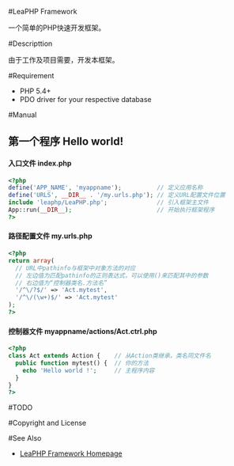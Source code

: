 #LeaPHP Framework

一个简单的PHP快速开发框架。

#Descripttion

由于工作及项目需要，开发本框架。


#Requirement
* PHP 5.4+
* PDO driver for your respective database

#Manual
## 第一个程序 Hello world!

#### 入口文件 index.php
```php
<?php
define('APP_NAME', 'myappname');          // 定义应用名称
define('URLS', __DIR__ . '/my.urls.php'); // 定义URL配置文件位置
include 'leaphp/LeaPHP.php';              // 引入框架主文件
App::run(__DIR__);                        // 开始执行框架程序
?>
```

#### 路径配置文件 my.urls.php
```php
<?php
return array(
  // URL中pathinfo与框架中对象方法的对应
  // 左边值为匹配pathinfo的正则表达式，可以使用()来匹配其中的参数
  // 右边值为“控制器类名.方法名”
  '/^\/?$/' => 'Act.mytest',
  '/^\/(\w+)$/' => 'Act.mytest'
);
?>
```

#### 控制器文件 myappname/actions/Act.ctrl.php
```php
<?php
class Act extends Action {    // 从Action类继承，类名同文件名
  public function mytest() {  // 你的方法
    echo 'Hello world !';     // 主程序内容
  }
}
?>
```

#TODO

#Copyright and License

#See Also
* [LeaPHP Framework Homepage](http://leaphp.net)
